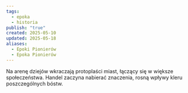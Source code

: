 ```yaml
---
tags:
  - epoka
  - historia
publish: "true"
created: 2025-05-10
updated: 2025-05-18
aliases:
  - Epoki Pionierów
  - Epoka Pionierów
---
```


Na arenę dziejów wkraczają protoplaści miast, łączący się w większe społeczeństwa. Handel zaczyna nabierać znaczenia, rosną wpływy kleru poszczególnych bóstw.
